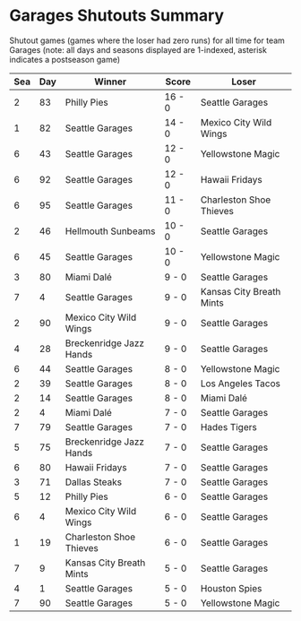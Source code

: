 # Garages Shutouts Summary



Shutout games (games where the loser had zero runs) for all time for team Garages (note: all days and seasons displayed are 1-indexed, asterisk indicates a postseason game)


| Sea | Day | Winner | Score | Loser | 
| ------ |------ |------ |------ |------ |
| 2 | 83 | Philly Pies | 16 - 0 | Seattle Garages | 
| 1 | 82 | Seattle Garages | 14 - 0 | Mexico City Wild Wings | 
| 6 | 43 | Seattle Garages | 12 - 0 | Yellowstone Magic | 
| 6 | 92 | Seattle Garages | 12 - 0 | Hawaii Fridays | 
| 6 | 95 | Seattle Garages | 11 - 0 | Charleston Shoe Thieves | 
| 2 | 46 | Hellmouth Sunbeams | 10 - 0 | Seattle Garages | 
| 6 | 45 | Seattle Garages | 10 - 0 | Yellowstone Magic | 
| 3 | 80 | Miami Dalé | 9 - 0 | Seattle Garages | 
| 7 | 4 | Seattle Garages | 9 - 0 | Kansas City Breath Mints | 
| 2 | 90 | Mexico City Wild Wings | 9 - 0 | Seattle Garages | 
| 4 | 28 | Breckenridge Jazz Hands | 9 - 0 | Seattle Garages | 
| 6 | 44 | Seattle Garages | 8 - 0 | Yellowstone Magic | 
| 2 | 39 | Seattle Garages | 8 - 0 | Los Angeles Tacos | 
| 2 | 14 | Seattle Garages | 8 - 0 | Miami Dalé | 
| 2 | 4 | Miami Dalé | 7 - 0 | Seattle Garages | 
| 7 | 79 | Seattle Garages | 7 - 0 | Hades Tigers | 
| 5 | 75 | Breckenridge Jazz Hands | 7 - 0 | Seattle Garages | 
| 6 | 80 | Hawaii Fridays | 7 - 0 | Seattle Garages | 
| 3 | 71 | Dallas Steaks | 7 - 0 | Seattle Garages | 
| 5 | 12 | Philly Pies | 6 - 0 | Seattle Garages | 
| 6 | 4 | Mexico City Wild Wings | 6 - 0 | Seattle Garages | 
| 1 | 19 | Charleston Shoe Thieves | 6 - 0 | Seattle Garages | 
| 7 | 9 | Kansas City Breath Mints | 5 - 0 | Seattle Garages | 
| 4 | 1 | Seattle Garages | 5 - 0 | Houston Spies | 
| 7 | 90 | Seattle Garages | 5 - 0 | Yellowstone Magic | 



